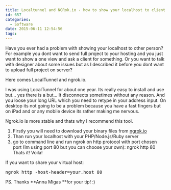 ```yaml
---
title: Localtunnel and NGRok.io - how to show your localhost to client
id: 657
categories:
  - Software
date: 2015-06-11 12:54:56
tags:
---
```


Have you ever had a problem with showing your localhost to other person? For example you dont want to send full project to your hosting and you just want to show a one view and ask a client for something. Or you want to talk with designer about some issues but as I described it before you dont want to upload full project on server?

Here comes LocalTunnel and ngrok.io.

I was using LocalTunnel for about one year. Its really easy to install and use but... yes there is a but... It disconnects sometimes without any reason. And you loose your long URL which you need to retype in your address input. On desktop its not going to be a problem because you have a fast fingers but on iPad and or any mobile device its rather making me nervous.

Ngrok.io is more stable and thats why I recommend this tool.

1.  Firstly you will need to download your binary files from [ngrok.io](https://ngrok.com/)
2.  Than run your localhost with your PHP/Node.js/Ruby server
3.  go to command line and run ngrok on http protocol with port chosen port (Im using port 80 but you can choose your own): ngrok http 80
Thats it! Voila!

If you want to share your virtual host:

<pre class="lang:default decode:true " >ngrok http -host-header=your.host 80</pre> 

PS. Thanks **Anna Migas **for your tip! :)